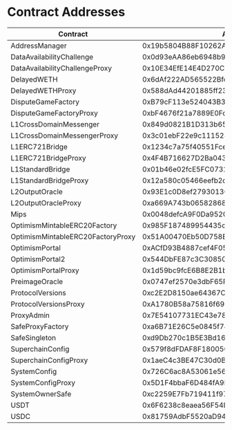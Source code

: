 # Contract Addresses

| Contract                          | Address                                    |
| --------------------------------- | ------------------------------------------ |
| AddressManager                    | 0x19b5804B88F10262A55ac731f28A3BbC4209853a |
| DataAvailabilityChallenge         | 0x0d93eAA86eb6948b977857750A5512Bef6B05C51 |
| DataAvailabilityChallengeProxy    | 0x10E34EfE14E4D270C0f77Bf1aF01b6C832161B49 |
| DelayedWETH                       | 0x6dAf222AD565522Bfc1D9Ef3cc78751f6c007e6d |
| DelayedWETHProxy                  | 0x588dAd44201885ff23068f1142e303D52d103919 |
| DisputeGameFactory                | 0xB79cF113e524043B3eF9bf7861a05900BB3649a3 |
| DisputeGameFactoryProxy           | 0xbF4676f21a7889E0Fd61BcDc9b98E60b01C1B36F |
| L1CrossDomainMessenger            | 0x849d0821B1D313b65f6FF152176F4b6a0AF7aa56 |
| L1CrossDomainMessengerProxy       | 0x3c01ebF22e9c111528c1E027D68944eDaB08Dfc9 |
| L1ERC721Bridge                    | 0x1234c7a75f40551Fce5aFf1d58efD72F2ee2AFB1 |
| L1ERC721BridgeProxy               | 0x4F4B716627D2Ba0439327Ce8B563b4443aF47Dbd |
| L1StandardBridge                  | 0x01b46e02fcE5FC0731076711aFFe73bEeCD87997 |
| L1StandardBridgeProxy             | 0x12a580c05466eefb2c467C6b115844cDaF55B255 |
| L2OutputOracle                    | 0x93E1c0D8ef27930130fb809CE18ca681A8C32F85 |
| L2OutputOracleProxy               | 0xa669A743b065828682eE16109273F5CFeF5e676d |
| Mips                              | 0x0048defcA9F0Da952CFD1Ae9F8e962937d3E4143 |
| OptimismMintableERC20Factory      | 0x985F187489954435ddf9571D45500184566e4B46 |
| OptimismMintableERC20FactoryProxy | 0x51A00470Eb50D758EcFF3B96DB0bF4A8e86268F4 |
| OptimismPortal                    | 0xACfD93B4887cef4F05cF3440d150D2cE97339142 |
| OptimismPortal2                   | 0x544DbFE87c3C308502371468b23386A9486c9680 |
| OptimismPortalProxy               | 0x1d59bc9fcE6B8E2B1bf86D4777289FFd83D24C99 |
| PreimageOracle                    | 0x0747ef2570e3dbF65F0a12B371F19ca4a66a8DdE |
| ProtocolVersions                  | 0xc2E2D8150ae64367CADC3D47e98253E54B5458C7 |
| ProtocolVersionsProxy             | 0xA1780B58a75816f69aC34D606486D98824D41a73 |
| ProxyAdmin                        | 0x7E54107731EC43e78DA678DFa5fB6222Ad036e03 |
| SafeProxyFactory                  | 0xa6B71E26C5e0845f74c812102Ca7114b6a896AB2 |
| SafeSingleton                     | 0xd9Db270c1B5E3Bd161E8c8503c55cEABeE709552 |
| SuperchainConfig                  | 0x579f8dFDAF8F180050C67B5D41342d686F2b28a6 |
| SuperchainConfigProxy             | 0x1aeC4c3BE47C30d0BEfa7514Cf9D99EaC596959D |
| SystemConfig                      | 0x726C6ac8A53061e56AfB2c890545348ba6f0DF0E |
| SystemConfigProxy                 | 0x5D1F4bbaF6D484fA9D5D9705f92dE6063bff6055 |
| SystemOwnerSafe                   | 0xc2259E7Fb719411f97aBdCdf449f6Ba3B9D75398 |
| USDT                              | 0x6F6238c8eaea56F54Df418823585d61FDD7DE5Da |
| USDC                              | 0x81759AdbF5520aD94da10991DfA29Ff147d3337b |